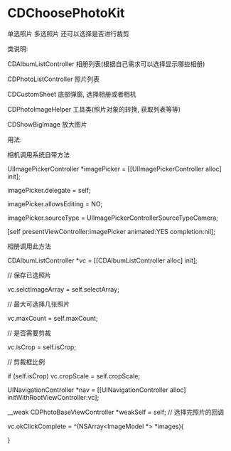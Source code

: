 # CDChoosePhotoKit
单选照片  多选照片  还可以选择是否进行裁剪

类说明:

CDAlbumListController  相册列表(根据自己需求可以选择显示哪些相册)

CDPhotoListController   照片列表

CDCustomSheet            底部弹窗, 选择相册或者相机

CDPhotoImageHelper    工具类(照片对象的转换,  获取列表等等)

CDShowBigImage          放大图片


用法:

相机调用系统自带方法

UIImagePickerController *imagePicker = [[UIImagePickerController alloc] init];

imagePicker.delegate = self;

imagePicker.allowsEditing = NO;

imagePicker.sourceType = UIImagePickerControllerSourceTypeCamera;

[self presentViewController:imagePicker animated:YES completion:nil];

相册调用此方法

CDAlbumListController *vc = [[CDAlbumListController alloc] init];

// 保存已选照片

vc.selctImageArray = self.selectArray;

// 最大可选择几张照片

vc.maxCount = self.maxCount;

// 是否需要剪裁

vc.isCrop = self.isCrop;

// 剪裁框比例

if (self.isCrop) vc.cropScale = self.cropScale;

UINavigationController *nav = [[UINavigationController alloc] initWithRootViewController:vc];

__weak CDPhotoBaseViewController *weakSelf = self;
// 选择完照片的回调

vc.okClickComplete = ^(NSArray<ImageModel *> *images){

}
